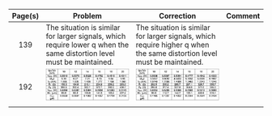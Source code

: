 
| Page(s) | Problem | Correction | Comment |
|:-------:|---------|------------|---------|
| 139 | The situation is similar for larger signals, which require lower q when the same distortion level must be maintained. | The situation is similar for larger signals, which require higher q when the same distortion level must be maintained. | |
| 192 | <img src="table5.7_old.png" width="300" /> | <img src="table5.7_new.png" width="300" /> | |


